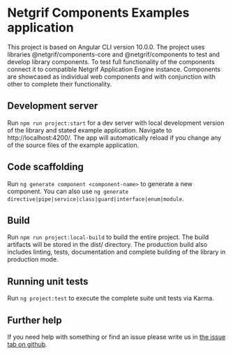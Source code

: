 # Netgrif Components Examples application

This project is based on Angular CLI version 10.0.0. The project uses libraries @netgrif/components-core and
@netgrif/components to test and develop library components. To test full functionality of the components connect it to
compatible Netgrif Application Engine instance. Components are showcased as individual web components and with
conjunction with other to complete their functionality.

## Development server

Run `npm run project:start` for a dev server with local development version of the library and stated example
application. Navigate to http://localhost:4200/. The app will automatically reload if you change any of the source files
of the example application.

## Code scaffolding

Run `ng generate component <component-name>` to generate a new component. You can also
use `ng generate directive|pipe|service|class|guard|interface|enum|module`.

## Build

Run `npm run project:local-build` to build the entire project. The build artifacts will be stored in the dist/
directory. The production build also includes linting, tests, documentation and complete building of the library in
production mode.

## Running unit tests

Run `ng project:test` to execute the complete suite unit tests via Karma.

## Further help

If you need help with something or find an issue please write us
in [the issue tab on github](https://github.com/netgrif/components/issues).
